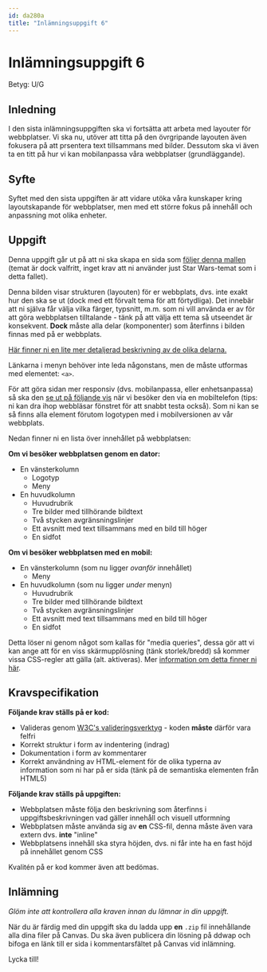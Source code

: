 ```yaml
---
id: da280a
title: "Inlämningsuppgift 6"
---
```


# Inlämningsuppgift 6

Betyg: U/G

## Inledning

I den sista inlämningsuppgiften ska vi fortsätta att arbeta med layouter för webbplatser. Vi ska nu, utöver att titta på den övrgripande layouten även fokusera på att prsentera text tillsammans med bilder. Dessutom ska vi även ta en titt på hur vi kan mobilanpassa våra webbplatser (grundläggande).

## Syfte

Syftet med den sista uppgiften är att vidare utöka våra kunskaper kring layoutskapande för webbplatser, men med ett större fokus på innehåll och anpassning mot olika enheter.

## Uppgift

Denna uppgift går ut på att ni ska skapa en sida som [följer denna mallen](../../material/assets/da280a_inl6_bild1.jpg) (temat är dock valfritt, inget krav att ni använder just Star Wars-temat som i detta fallet).

Denna bilden visar strukturen (layouten) för er webbplats, dvs. inte exakt hur den ska se ut (dock med ett förvalt tema för att förtydliga). Det innebär att ni själva får välja vilka färger, typsnitt, m.m. som ni vill använda er av för att göra webbplatsen tilltalande - tänk på att välja ett tema så utseendet är konsekvent. **Dock** måste alla delar (komponenter) som återfinns i bilden finnas med på er webbplats.

[Här finner ni en lite mer detaljerad beskrivning av de olika delarna.](../../material/assets/da280a_inl6_bild2.jpg)

Länkarna i menyn behöver inte leda någonstans, men de måste utformas med elementet: `<a>`.

För att göra sidan mer responsiv (dvs. mobilanpassa, eller enhetsanpassa) så ska den [se ut på följande vis](../../material/assets/da280a_inl6_bild3.jpg) när vi besöker den via en mobiltelefon (tips: ni kan dra ihop webbläsar fönstret för att snabbt testa också). Som ni kan se så finns alla element förutom logotypen med i mobilversionen av vår webbplats.

Nedan finner ni en lista över innehållet på webbplatsen:

**Om vi besöker webbplatsen genom en dator:**

* En vänsterkolumn
    * Logotyp
    * Meny
* En huvudkolumn
    * Huvudrubrik
    * Tre bilder med tillhörande bildtext
    * Två stycken avgränsningslinjer
    * Ett avsnitt med text tillsammans med en bild till höger
    * En sidfot

**Om vi besöker webbplatsen med en mobil:**

* En vänsterkolumn (som nu ligger *ovanför* innehållet)
    * Meny
* En huvudkolumn (som nu ligger *under* menyn)
    * Huvudrubrik
    * Tre bilder med tillhörande bildtext
    * Två stycken avgränsningslinjer
    * Ett avsnitt med text tillsammans med en bild till höger
    * En sidfot

Detta löser ni genom något som kallas för "media queries", dessa gör att vi kan ange att för en viss skärmupplösning (tänk storlek/bredd) så kommer vissa CSS-regler att gälla (alt. aktiveras). Mer [information om detta finner ni här](http://www.w3schools.com/cssref/css3_pr_mediaquery.asp).

## Kravspecifikation

**Följande krav ställs på er kod:**

* Valideras genom [W3C's valideringsverktyg](http://validator.w3.org) - koden **måste** därför vara felfri
* Korrekt struktur i form av indentering (indrag)
* Dokumentation i form av kommentarer
* Korrekt användning av HTML-element för de olika typerna av information som ni har på er sida (tänk på de semantiska elementen från HTML5)

**Följande krav ställs på uppgiften:**

* Webbplatsen måste följa den beskrivning som återfinns i uppgiftsbeskrivningen vad gäller innehåll och visuell utformning
* Webbplatsen måste använda sig av **en** CSS-fil, denna måste även vara extern dvs. **inte** "inline"
* Webbplatsens innehåll ska styra höjden, dvs. ni får inte ha en fast höjd på innehållet genom CSS

Kvalitén på er kod kommer även att bedömas.

## Inlämning

*Glöm inte att kontrollera alla kraven innan du lämnar in din uppgift.*

När du är färdig med din uppgift ska du ladda upp **en** `.zip` fil innehållande alla dina filer på Canvas. Du ska även publicera din lösning på ddwap och bifoga en länk till er sida i kommentarsfältet på Canvas vid inlämning.

Lycka till!
